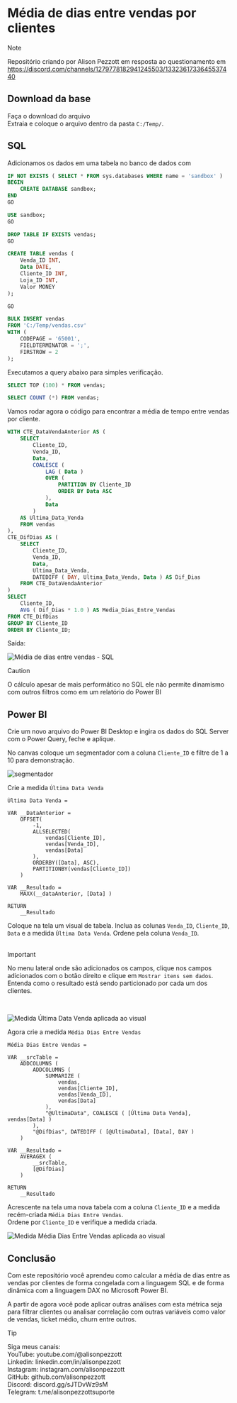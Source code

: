 # Média de dias entre vendas por clientes

> [!NOTE]
> Repositório criando por Alison Pezzott em resposta ao questionamento em https://discord.com/channels/1279778182941245503/1332361733645537440  


## Download da base

Faça o download do arquivo  
Extraia e coloque o arquivo dentro da pasta `C:/Temp/`.   


## SQL

Adicionamos os dados em uma tabela no banco de dados com 

```sql
IF NOT EXISTS ( SELECT * FROM sys.databases WHERE name = 'sandbox' )
BEGIN
    CREATE DATABASE sandbox;
END
GO

USE sandbox;
GO

DROP TABLE IF EXISTS vendas;
GO

CREATE TABLE vendas (       
	Venda_ID INT, 
	Data DATE, 
	Cliente_ID INT, 
	Loja_ID INT, 
	Valor MONEY 
); 

GO 

BULK INSERT vendas 
FROM 'C:/Temp/vendas.csv' 
WITH (     
	CODEPAGE = '65001',     
	FIELDTERMINATOR = ';',      
	FIRSTROW = 2  
); 
```


Executamos a query abaixo para simples verificação.  

```sql
SELECT TOP (100) * FROM vendas;

SELECT COUNT (*) FROM vendas;

```

Vamos rodar agora o código para encontrar a média de tempo entre vendas por cliente.  

```sql
WITH CTE_DataVendaAnterior AS (
    SELECT 
        Cliente_ID,
        Venda_ID,
        Data,
        COALESCE (
			LAG ( Data ) 
            OVER (
                PARTITION BY Cliente_ID 
                ORDER BY Data ASC 
            ),
			Data
		)
	AS Ultima_Data_Venda
    FROM vendas
),
CTE_DifDias AS (
    SELECT 
        Cliente_ID,
        Venda_ID,
        Data,
        Ultima_Data_Venda,
        DATEDIFF ( DAY, Ultima_Data_Venda, Data ) AS Dif_Dias
    FROM CTE_DataVendaAnterior
)
SELECT 
    Cliente_ID,
    AVG ( Dif_Dias * 1.0 ) AS Media_Dias_Entre_Vendas
FROM CTE_DifDias
GROUP BY Cliente_ID 
ORDER BY Cliente_ID; 

```

Saída:

![Média de dias entre vendas - SQL](assets\media_dias_entre_vendas_sql.png)  

> [!CAUTION]  
> O cálculo apesar de mais performático no SQL ele não permite dinamismo com outros filtros como em um relatório do Power BI  


## Power BI

Crie um novo arquivo do Power BI Desktop e ingira os dados do SQL Server com o Power Query, feche e aplique.

No canvas coloque um segmentador com a coluna `Cliente_ID` e filtre de 1 a 10 para demonstração.  

![segmentador](assets\segmentador.png)


Crie a medida `Última Data Venda`   

```dax
Última Data Venda = 

VAR __DataAnterior = 
    OFFSET(
        -1,
        ALLSELECTED(
            vendas[Cliente_ID], 
            vendas[Venda_ID], 
            vendas[Data]
        ),
        ORDERBY([Data], ASC),
        PARTITIONBY(vendas[Cliente_ID])
    )
            
VAR __Resultado = 
    MAXX(__dataAnterior, [Data] )

RETURN
    __Resultado
```

Coloque na tela um visual de tabela. Inclua as colunas `Venda_ID`, `Cliente_ID`, `Data` e a medida `Última Data Venda`. 
Ordene pela coluna `Venda_ID`.  
<br>  

> [!IMPORTANT]  
> No menu lateral onde são adicionados os campos, clique nos campos adicionados com o botão direito e clique em `Mostrar itens sem dados`.  
> Entenda como o resultado está sendo particionado por cada um dos clientes.  

<br>  

![Medida `Última Data Venda` aplicada ao visual](assets\ultima_data_venda_adicionada.png)  

Agora crie a medida `Média Dias Entre Vendas`  

```dax
Média Dias Entre Vendas = 

VAR __srcTable = 
    ADDCOLUMNS (
        ADDCOLUMNS (
            SUMMARIZE (
                vendas,
                vendas[Cliente_ID],
                vendas[Venda_ID],
                vendas[Data]
            ),
            "@UltimaData", COALESCE ( [Última Data Venda], vendas[Data] )
        ),
        "@DifDias", DATEDIFF ( [@UltimaData], [Data], DAY )
    ) 

VAR __Resultado = 
	AVERAGEX (
		__srcTable,
		[@DifDias]
	)
	
RETURN
	__Resultado 

```  

Acrescente na tela uma nova tabela com a coluna `Cliente_ID` e a medida recém-criada `Média Dias Entre Vendas`.  
Ordene por `Cliente_ID` e verifique a medida criada.  

![Medida `Média Dias Entre Vendas` aplicada ao visual](assets\media_dias_entre_vendas_adicionada.png)  

## Conclusão

Com este repositório você aprendeu como calcular a média de dias entre as vendas por clientes de forma congelada com a linguagem SQL e de forma dinâmica com a linguagem DAX no Microsoft Power BI.  

A partir de agora você pode aplicar outras análises com esta métrica seja para filtrar clientes ou analisar correlação com outras variáveis como valor de vendas, ticket médio, churn entre outros.

> [!TIP]  
> Siga meus canais:  
> YouTube: youtube.com/@alisonpezzott  
> Linkedin: linkedin.com/in/alisonpezzott  
> Instagram: instagram.com/alisonpezzott  
> GitHub: github.com/alisonpezzott  
> Discord: discord.gg/sJTDvWz9sM  
> Telegram: t.me/alisonpezzottsuporte  










